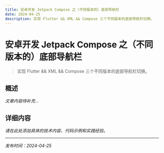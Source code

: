```yaml
---
title: 安卓开发 Jetpack Compose 之（不同版本的）底部导航栏
date: 2024-04-25
description: 实现 Flutter && XML && Compose 三个不同版本的底部导航栏切换。
---
```


# 安卓开发 Jetpack Compose 之（不同版本的）底部导航栏

> 实现 Flutter && XML && Compose 三个不同版本的底部导航栏切换。

## 概述

*文章内容待补充...*

## 详细内容

*请在此处添加具体的技术内容、代码示例和实践经验。*

---

*发布时间：2024-04-25*
